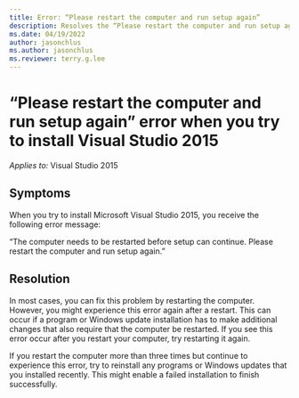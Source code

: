 ```yaml
---
title: Error: “Please restart the computer and run setup again”
description: Resolves the “Please restart the computer and run setup again” error.
ms.date: 04/19/2022
author: jasonchlus
ms.author: jasonchlus
ms.reviewer: terry.g.lee
---
```


# “Please restart the computer and run setup again” error when you try to install Visual Studio 2015

_Applies to:_&nbsp;Visual Studio 2015

## Symptoms
When you try to install Microsoft Visual Studio 2015, you receive the following error message:

“The computer needs to be restarted before setup can continue. Please restart the computer and run setup again.”

## Resolution
In most cases, you can fix this problem by restarting the computer. However, you might experience this error again after a restart. This can occur if a program or Windows update installation has to make additional changes that also require that the computer be restarted. If you see this error occur after you restart your computer, try restarting it again.

If you restart the computer more than three times but continue to experience this error, try to reinstall any programs or Windows updates that you installed recently. This might enable a failed installation to finish successfully.
